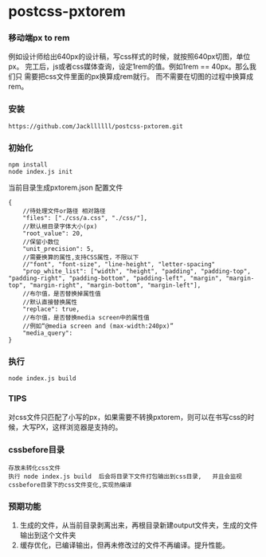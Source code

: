 # postcss-pxtorem

### 移动端px to rem

例如设计师给出640px的设计稿，写css样式的时候，就按照640px切图，单位px。
完工后，js或者css媒体查询，设定1rem的值。例如1rem == 40px。那么我们只
需要把css文件里面的px换算成rem就行。 而不需要在切图的过程中换算成rem。

### 安装

    https://github.com/Jackllllll/postcss-pxtorem.git

### 初始化

    npm install
    node index.js init

当前目录生成pxtorem.json 配置文件

    {
        //待处理文件or路径 相对路径
        "files": ["./css/a.css", "./css/"],
        //默认根目录字体大小(px)
        "root_value": 20,
        //保留小数位
        "unit_precision": 5,
        //需要换算的属性,支持CSS属性，不限以下
        //"font", "font-size", "line-height", "letter-spacing"
        "prop_white_list": ["width", "height", "padding", "padding-top", "padding-right", "padding-bottom", "padding-left", "margin", "margin-top", "margin-right", "margin-bottom", "margin-left"],
        //布尔值，是否替换掉属性值
        //默认直接替换属性
        "replace": true,
        //布尔值，是否替换media screen中的属性值
        //例如“@media screen and (max-width:240px)”
        "media_query": 
    }

### 执行

    node index.js build 

### TIPS

对css文件只匹配了小写的px，如果需要不转换pxtorem，则可以在书写css的时候，大写PX，这样浏览器是支持的。

### cssbefore目录
    存放未转化css文件
    执行 node index.js build  后会将目录下文件打包输出到css目录,   并且会监视 cssbefore目录下的css文件变化,实现热编译

### 预期功能

1. 生成的文件，从当前目录剥离出来，再根目录新建output文件夹，生成的文件输出到这个文件夹
2. 缓存优化，已编译输出，但再未修改过的文件不再编译。提升性能。
